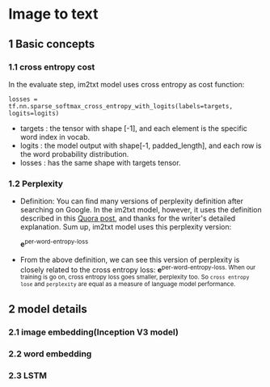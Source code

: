 # Image to text

## 1 Basic concepts

### 1.1 cross entropy cost
In the evaluate step, im2txt model uses cross entropy as cost function:
```
losses = tf.nn.sparse_softmax_cross_entropy_with_logits(labels=targets, logits=logits)
```
* targets : the tensor with shape [-1], and each element is the specific word index in vocab.
* logits : the model output with shape[-1, padded_length], and each row is the word probability distribution.
* losses : has the same shape with targets tensor.

### 1.2 Perplexity
* Definition:
You can find many versions of perplexity definition after searching on Google. In the im2txt model, however, it uses the definition described in this [Quora post](https://www.quora.com/In-NLP-why-do-we-use-perplexity-instead-of-the-loss), and thanks for the writer's detailed explanation. Sum up, im2txt model uses this perplexity version: <div>**e**<sup>per-word-entropy-loss</div>

* From the above definition, we can see this version of perplexity is closely related to the cross entropy loss: **e**<sup>per-word-entropy-loss. When our training is go on, cross entropy loss goes smaller, perplexity too. So `cross entropy lose` and `perplexity` are equal as a measure of language model performance.

## 2 model details

### 2.1 image embedding(Inception V3 model)

### 2.2 word embedding

### 2.3 LSTM
